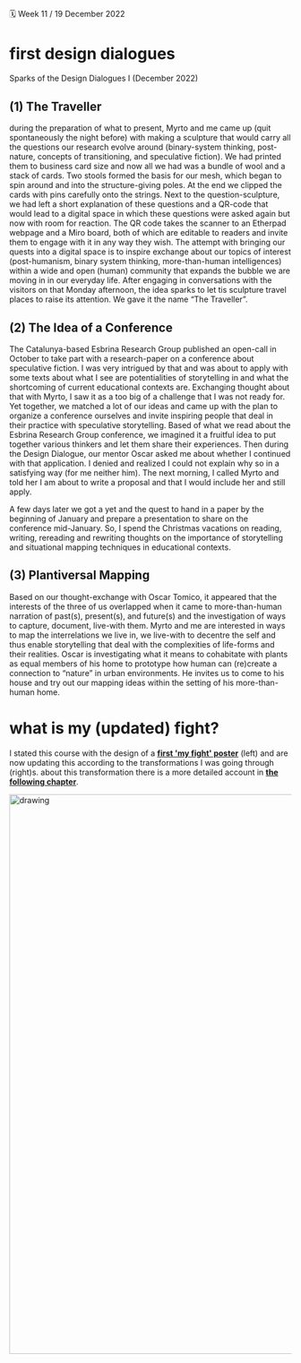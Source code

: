 ##

🗓 Week 11 / 19 December 2022

# first design dialogues

Sparks of the Design Dialogues I (December 2022)

## (1)	The Traveller

during the preparation of what to present, Myrto and me came up (quit spontaneously the night before) with making a sculpture that would carry all the questions our research evolve around (binary-system thinking, post-nature, concepts of transitioning, and speculative fiction). We had printed them to business card size and now all we had was a bundle of wool and a stack of cards. Two stools formed the basis for our mesh, which began to spin around and into the structure-giving poles. At the end we clipped the cards with pins carefully onto the strings. Next to the question-sculpture, we had left a short explanation of these questions and a QR-code that would lead to a digital space in which these questions were asked again but now with room for reaction. The QR code takes the scanner to an Etherpad webpage and a Miro board, both of which are editable to readers and invite them to engage with it in any way they wish. 
The attempt with bringing our quests into a digital space is to inspire exchange about our topics of interest (post-humanism, binary system thinking, more-than-human intelligences) within a wide and open (human) community that expands the bubble we are moving in in our everyday life. After engaging in conversations with the visitors on that Monday afternoon, the idea sparks to let tis sculpture travel places to raise its attention. We gave it the name “The Traveller”.


## (2)	The Idea of a Conference

The Catalunya-based Esbrina Research Group published an open-call in October to take part with a research-paper on a conference about speculative fiction. I was very intrigued by that and was about to apply with some texts about what I see are potentialities of storytelling in and what the shortcoming of current educational contexts are. Exchanging thought about that with Myrto, I saw it as a too big of a challenge that I was not ready for. Yet together, we matched a lot of our ideas and came up with the plan to organize a conference ourselves and invite inspiring people that deal in their practice with speculative storytelling. Based of what we read about the Esbrina Research Group conference, we imagined it a fruitful idea to put together various thinkers and let them share their experiences. Then during the Design Dialogue, our mentor Oscar asked me about whether I continued with that application. I denied and realized I could not explain why so in a satisfying way (for me neither him). The next morning, I called Myrto and told her I am about to write a proposal and that I would include her and still apply. 

A few days later we got a yet and the quest to hand in a paper by the beginning of January and prepare a presentation to share on the conference mid-January. So, I spend the Christmas vacations on reading, writing, rereading and rewriting thoughts on the importance of storytelling and situational mapping techniques in educational contexts. 

## (3)	Plantiversal Mapping

Based on our thought-exchange with Oscar Tomico, it appeared that the interests of the three of us overlapped when it came to more-than-human narration of past(s), present(s), and future(s) and the investigation of ways to capture, document, live-with them. Myrto and me are interested in ways to map the interrelations we live in, we live-with to decentre the self and thus enable storytelling that deal with the complexities of life-forms and their realities. Oscar is investigating what it means to cohabitate with plants as equal members of his home to prototype how human can (re)create a connection to “nature” in urban environments. He invites us to come to his house and try out our mapping ideas within the setting of his more-than-human home. 

# what is my (updated) fight?

I stated this course with the design of a **[first 'my fight' poster](https://stella-dikmans.github.io/distel/term1/bootcamp/myfight/)** (left) and are now updating this according to the transformations I was going through (right)s. about this transformation there is a more detailed account in **[the following chapter](https://stella-dikmans.github.io/distel/term2/designstudio2/designstudio2/#_1)**.

<img src="../myfight1+2.png" alt="drawing" width="1000"/> 
